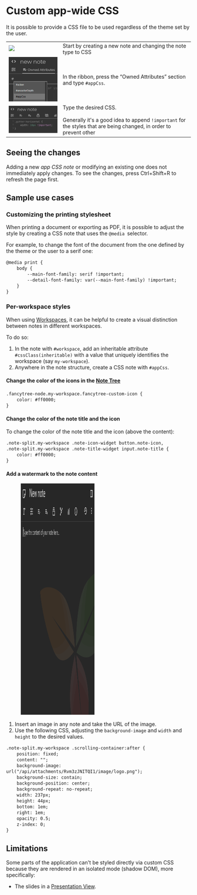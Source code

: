 # Custom app-wide CSS
It is possible to provide a CSS file to be used regardless of the theme set by the user.

|     |     |
| --- | --- |
| ![](Custom%20app-wide%20CSS_image.png) | Start by creating a new note and changing the note type to CSS |
| ![](2_Custom%20app-wide%20CSS_image.png) | In the ribbon, press the “Owned Attributes” section and type `#appCss`. |
| ![](3_Custom%20app-wide%20CSS_image.png) | Type the desired CSS.    <br>  <br>Generally it's a good idea to append `!important` for the styles that are being changed, in order to prevent other |

## Seeing the changes

Adding a new _app CSS note_ or modifying an existing one does not immediately apply changes. To see the changes, press Ctrl+Shift+R to refresh the page first.

## Sample use cases

### Customizing the printing stylesheet

When printing a document or exporting as PDF, it is possible to adjust the style by creating a CSS note that uses the `@media` selector.

For example, to change the font of the document from the one defined by the theme or the user to a serif one:

```
@media print {
	body {
        --main-font-family: serif !important;
        --detail-font-family: var(--main-font-family) !important;
    }
}
```

### Per-workspace styles

When using <a class="reference-link" href="../Basic%20Concepts%20and%20Features/Navigation/Workspaces.md">Workspaces</a>, it can be helpful to create a visual distinction between notes in different workspaces.

To do so:

1.  In the note with `#workspace`, add an inheritable attribute `#cssClass(inheritable)` with a value that uniquely identifies the workspace (say `my-workspace`).
2.  Anywhere in the note structure, create a CSS note with `#appCss`.

#### Change the color of the icons in the <a class="reference-link" href="../Basic%20Concepts%20and%20Features/UI%20Elements/Note%20Tree.md">Note Tree</a>

```
.fancytree-node.my-workspace.fancytree-custom-icon {
    color: #ff0000;
}
```

#### Change the color of the note title and the icon

To change the color of the note title and the icon (above the content):

```
.note-split.my-workspace .note-icon-widget button.note-icon,
.note-split.my-workspace .note-title-widget input.note-title {
    color: #ff0000;
}
```

#### Add a watermark to the note content

<figure class="image image-style-align-right image_resized" style="width:39.97%;"><img style="aspect-ratio:641/630;" src="1_Custom app-wide CSS_image.png" width="641" height="630"></figure>

1.  Insert an image in any note and take the URL of the image.
2.  Use the following CSS, adjusting the `background-image` and `width` and `height` to the desired values.

```
.note-split.my-workspace .scrolling-container:after {
    position: fixed;
    content: "";
    background-image: url("/api/attachments/Rvm3zJNITQI1/image/logo.png");
    background-size: contain;
    background-position: center;
    background-repeat: no-repeat;
    width: 237px;
    height: 44px;
    bottom: 1em;
    right: 1em;
    opacity: 0.5;
    z-index: 0;
}
```

## Limitations

Some parts of the application can't be styled directly via custom CSS because they are rendered in an isolated mode (shadow DOM), more specifically:

*   The slides in a <a class="reference-link" href="../Note%20Types/Collections/Presentation%20View.md">Presentation View</a>.